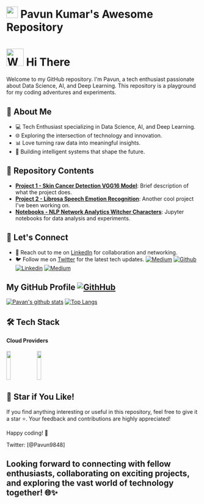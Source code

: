 <h1><img src="https://emojis.slackmojis.com/emojis/images/1531849430/4246/blob-sunglasses.gif?1531849430" width="30"/>  Pavun Kumar's Awesome Repository
<h1 align="left"><img src="https://raw.githubusercontent.com/nixin72/nixin72/master/wave.gif"  alt="Waving hand animated gif"height="45" width="45" />  Hi There</h1>

Welcome to my GitHub repository. I'm Pavun, a tech enthusiast passionate about Data Science, AI, and Deep Learning. This repository is a playground for my coding adventures and experiments.

## 🚀 About Me

- 💻 Tech Enthusiast specializing in Data Science, AI, and Deep Learning.
- 🌐 Exploring the intersection of technology and innovation.
- 📊 Love turning raw data into meaningful insights.
- 🤖 Building intelligent systems that shape the future.

## 📂 Repository Contents

- **[Project 1 - Skin Cancer Detection VGG16 Model](https://github.com/Pavun-KumarCH/Skin-cancer-detection-VGG16-Model)**: Brief description of what the project does.
- **[Project 2 - Librosa Speech Emotion Recognition](https://github.com/Pavun-KumarCH/Librosa-Speech-Emotion-Recognition)**: Another cool project I've been working on.
- **[Notebooks - NLP Network Analytics Witcher Characters](https://github.com/Pavun-KumarCH/NLP-Network-Analytics-Witcher-Characters)**: Jupyter notebooks for data analysis and experiments.

## 🤝 Let's Connect

- 💬 Reach out to me on [LinkedIn](https://www.linkedin.com/in/pavan-kumar-ch-a11003161) for collaboration and networking.
- 🐦 Follow me on [Twitter](https://twitter.com/Pavun9848) for the latest tech updates.
[![Medium](https://img.shields.io/badge/-Portfolio-red?style=flat&logo=appveyor&logoColor=white)](https://symphonious-bublanina-44ac45.netlify.app/)
[![Github](https://img.shields.io/badge/-Github-000?style=flat&logo=Github&logoColor=white)](https://github.com/Pavun-KumarCH)
[![Linkedin](https://img.shields.io/badge/-LinkedIn-blue?style=flat&logo=Linkedin&logoColor=white)](https://www.linkedin.com/in/pavan-kumar-ch-a11003161)
[![Medium](https://img.shields.io/static/v1?label=M&message=Medium&color=black)](https://medium.com/@pavun9848)

## My GitHub Profile [![GithHub](https://img.shields.io/github/forks/Pavun-KumarCH/medium-manifests?style=social)](https://github.com/Pavun-KumarCH) 

[![Pavan's github stats](https://github-readme-stats.vercel.app/api?username=Pavun-KumarCH&theme=material-palenight&count_private=true&hide=contribs)](https://github.com/Pavun-KumarCH)
[![Top Langs](https://github-readme-stats.vercel.app/api/top-langs/?username=Pavun-KumarCH&theme=material-palenight&hide=Jupyter&layout=compact)](https://github.com/Pavun-KumarCH)

## 🛠 Tech Stack

#### Cloud Providers
 
 <p float="left">
   <code><img width="15%" height="75" src="https://www.vectorlogo.zone/logos/amazon_aws/amazon_aws-ar21.svg"></code>
   <code><img width="15%" height="75" src="https://www.vectorlogo.zone/logos/microsoft_azure/microsoft_azure-ar21.svg"></code>
 </p>

## 🌟 Star if You Like!

If you find anything interesting or useful in this repository, feel free to give it a star ⭐️. Your feedback and contributions are highly appreciated!

Happy coding! 🚀

Twitter: [@Pavun9848]
## Looking forward to connecting with fellow enthusiasts, collaborating on exciting projects, and exploring the vast world of technology together! 🌐✨
